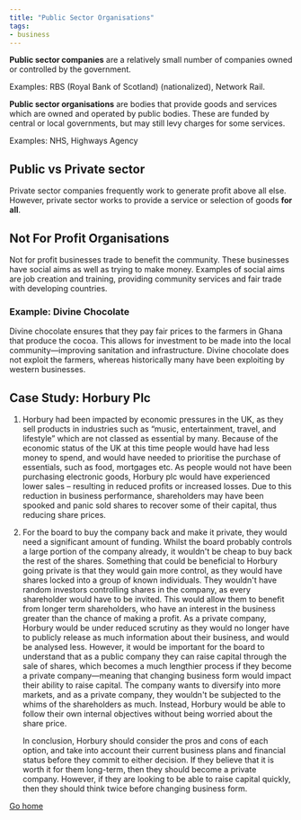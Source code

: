 ```yaml
---
title: "Public Sector Organisations"
tags:
- business
---
```

**Public sector companies** are a relatively small number of companies owned or controlled by the government. 

Examples: RBS (Royal Bank of Scotland) (nationalized), Network Rail.


**Public sector organisations** are bodies that provide goods and services which are owned and operated by public bodies. These are funded by central or local governments, but may still levy charges for some services.

Examples: NHS, Highways Agency

## Public vs Private sector

Private sector companies frequently work to generate profit above all else. However, private sector works to provide a service or selection of goods **for all**.

## Not For Profit Organisations

Not for profit businesses trade to benefit the community. These businesses have social aims as well as trying to make money.
Examples of social aims are job creation and training, providing community services and fair trade with developing countries.

### Example: Divine Chocolate

Divine chocolate ensures that they pay fair prices to the farmers in Ghana that produce the cocoa. This allows for investment to be made into the local community—improving sanitation and infrastructure. Divine chocolate does not exploit the farmers, whereas historically many have been exploiting by western businesses.

## Case Study: Horbury Plc

1) Horbury had been impacted by economic pressures in the UK, as they sell products in industries such as “music, entertainment, travel, and lifestyle” which are not classed as essential by many. Because of the economic status of the UK at this time people would have had less money to spend, and would have needed to prioritise the purchase of essentials, such as food, mortgages etc. As people would not have been purchasing electronic goods, Horbury plc would have experienced lower sales – resulting in reduced profits or increased losses. Due to this reduction in business performance, shareholders may have been spooked and panic sold shares to recover some of their capital, thus reducing share prices.
2) For the board to buy the company back and make it private, they would need a significant amount of funding. Whilst the board probably controls a large portion of the company already, it wouldn't be cheap to buy back the rest of the shares. Something that could be beneficial to Horbury going private is that they would gain more control, as they would have shares locked into a group of known individuals. They wouldn't have random investors controlling shares in the company, as every shareholder would have to be invited. This would allow them to benefit from longer term shareholders, who have an interest in the business greater than the chance of making a profit. 
	As a private company, Horbury would be under reduced scrutiny as they would no longer have to publicly release as much information about their business, and would be analysed less. However, it would be important for the board to understand that as a public company they can raise capital through the sale of shares, which becomes a much lengthier process if they become a private company—meaning that changing business form would impact their ability to raise capital.
	The company wants to diversify into more markets, and as a private company, they wouldn't be subjected to the whims of the shareholders as much. Instead, Horbury would be able to follow their own internal objectives without being worried about the share price.

	In conclusion, Horbury should consider the pros and cons of each option, and take into account their current business plans and financial status before they commit to either decision. If they believe that it is worth it for them long-term, then they should become a private company. However, if they are looking to be able to raise capital quickly, then they should think twice before changing business form.

[Go home](/)